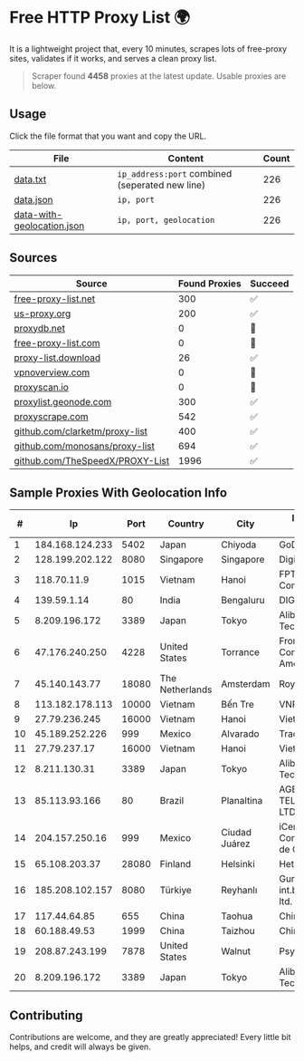 
# Free HTTP Proxy List 🌍

It is a lightweight project that, every 10 minutes, scrapes lots of free-proxy sites, validates if it works, and serves a clean proxy list.


> Scraper found **4458** proxies at the latest update. Usable proxies are below.

## Usage

Click the file format that you want and copy the URL.


|File|Content|Count|
|----|-------|-----|
|[data.txt](https://raw.githubusercontent.com/themiralay/Proxy-List-World/master/data.txt)|`ip_address:port` combined (seperated new line)|226|
|[data.json](https://raw.githubusercontent.com/themiralay/Proxy-List-World/master/data.json)|`ip, port`|226|
|[data-with-geolocation.json](https://raw.githubusercontent.com/themiralay/Proxy-List-World/master/data-with-geolocation.json)|`ip, port, geolocation`|226|

## Sources

|Source|Found Proxies|Succeed|
|------|-------------|-------|
|[free-proxy-list.net](https://free-proxy-list.net)|300|✅|
|[us-proxy.org](https://www.us-proxy.org)|200|✅|
|[proxydb.net](http://proxydb.net)|0|🚫|
|[free-proxy-list.com](https://free-proxy-list.com/?page=&port=&type%5B%5D=http&type%5B%5D=https&up_time=0&search=Search)|0|🚫|
|[proxy-list.download](https://www.proxy-list.download/HTTP)|26|✅|
|[vpnoverview.com](https://vpnoverview.com/privacy/anonymous-browsing/free-proxy-servers)|0|🚫|
|[proxyscan.io](https://www.proxyscan.io)|0|🚫|
|[proxylist.geonode.com](https://proxylist.geonode.com/api/proxy-list?limit=300&page=1&sort_by=lastChecked&sort_type=desc&protocols=http,https)|300|✅|
|[proxyscrape.com](https://api.proxyscrape.com/v2/?request=displayproxies&protocol=http&timeout=10000&country=all&ssl=all&anonymity=all)|542|✅|
|[github.com/clarketm/proxy-list](https://raw.githubusercontent.com/clarketm/proxy-list/master/proxy-list-raw.txt)|400|✅|
|[github.com/monosans/proxy-list](https://raw.githubusercontent.com/monosans/proxy-list/main/proxies/http.txt)|694|✅|
|[github.com/TheSpeedX/PROXY-List](https://raw.githubusercontent.com/TheSpeedX/PROXY-List/master/http.txt)|1996|✅|


## Sample Proxies With Geolocation Info

|#|Ip|Port|Country|City|Internet Service Provider|
|-|--|----|-------|----|-------------------------|
|1|184.168.124.233|5402|Japan|Chiyoda|GoDaddy.com, LLC|
|2|128.199.202.122|8080|Singapore|Singapore|DigitalOcean, LLC|
|3|118.70.11.9|1015|Vietnam|Hanoi|FPT Telecom Company|
|4|139.59.1.14|80|India|Bengaluru|DIGITALOCEAN|
|5|8.209.196.172|3389|Japan|Tokyo|Alibaba (US) Technology Co., Ltd.|
|6|47.176.240.250|4228|United States|Torrance|Frontier Communications of America, Inc.|
|7|45.140.143.77|18080|The Netherlands|Amsterdam|RoyaleHosting BV|
|8|113.182.178.113|10000|Vietnam|Bến Tre|VNPT|
|9|27.79.236.245|16000|Vietnam|Hanoi|Viettel Corporation|
|10|45.189.252.226|999|Mexico|Alvarado|Tracered SA De CV|
|11|27.79.237.17|16000|Vietnam|Hanoi|Viettel Corporation|
|12|8.211.130.31|3389|Japan|Tokyo|Alibaba (US) Technology Co., Ltd.|
|13|85.113.93.166|80|Brazil|Planaltina|AGE TELECOMUNICACOES LTDA|
|14|204.157.250.16|999|Mexico|Ciudad Juárez|iCentral Sistemas y Comunicaciones, S.A. de C.V.|
|15|65.108.203.37|28080|Finland|Helsinki|Hetzner Online GmbH|
|16|185.208.102.157|8080|Türkiye|Reyhanlı|Guneydogu Telekom int.bil. ve ilt. hiz. tic. ltd. sti.|
|17|117.44.64.85|655|China|Taohua|Chinanet|
|18|60.188.49.53|1999|China|Taizhou|Chinanet|
|19|208.87.243.199|7878|United States|Walnut|Psychz Networks|
|20|8.209.196.172|3389|Japan|Tokyo|Alibaba (US) Technology Co., Ltd.|



## Contributing

Contributions are welcome, and they are greatly appreciated! Every
little bit helps, and credit will always be given.

